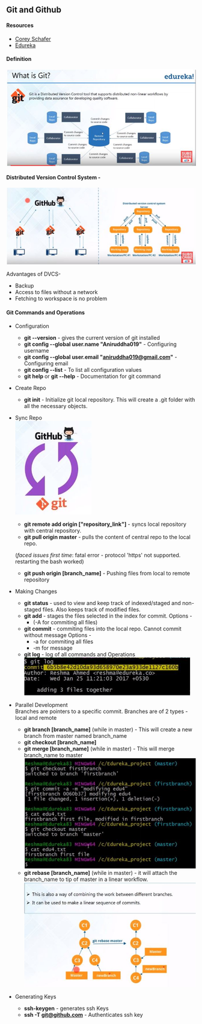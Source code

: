 ## Git and Github

#### Resources
* [Corey Schafer](https://www.youtube.com/watch?v=HVsySz-h9r4)
* [Edureka](https://www.youtube.com/watch?v=xuB1Id2Wxak&t=2859s)

#### Definition

![What is git](git2.jpg)


#### Distributed Version Control System -  

  ![Distributed version Control](git1.jpg)

Advantages of DVCS-

* Backup
* Access to files without a network
* Fetching to workspace is no problem

#### Git Commands and Operations

* Configuration
  * **git --version** - gives the current version of git installed
  * **git config --global user.name "Aniruddha019"** - Configuring username
  * **git config --global user.email "aniruddha019@gmail.com"** - Configuring email
  * **git config --list** - To list all configuration values
  * **git help <verb>** or **git <verb> --help** - Documentation for git command  

* Create Repo
  * **git init** - Initialize git local repository. This will      create a .git folder with all the necessary objects.
* Sync Repo  
 ![Sync repo](git3.jpg)

   * **git remote add origin ["repository_link"]** - syncs local repository with central repository.
   * **git pull origin master** - pulls the content of central repo to the local repo.

   (_faced issues first time_: fatal error - protocol 'https' not supported. restarting the bash worked)
   * **git push origin [branch_name]** - Pushing files from local to remote repository

* Making Changes
  * **git status** - used to view and keep track of indexed/staged and non-staged files. Also keeps track of modified files.
  * **git add** - stages the files selected in the index for commit.
 Options -
    * (-A for commiting all files)
  * **git commit** - commiting files into the local repo. Cannot commit without message
 Options -
    * -a for commiting all files
    * -m for message
  * **git log** - log of all commands and Operations  
 ![log](git4.jpg)  

* Parallel Development  
 Branches are pointers to a specific commit. Branches are of 2 types - local and remote

   * **git branch [branch_name]** (while in master) - This will create a new branch from master named branch_name
   * **git checkout [branch_name]**
   * **git merge [branch_name]** (while in master) - This will merge branch_name to master
   ![merge consequences](git5.jpg)
   * **git rebase [branch_name]** (while in master) - it will attach the branch_name to tip of master in a linear workflow.  
   ![Rebase](git6.jpg)

* Generating Keys
  * **ssh-keygen** - generates ssh Keys
  * **ssh -T git@github.com** - Authenticates ssh key  
